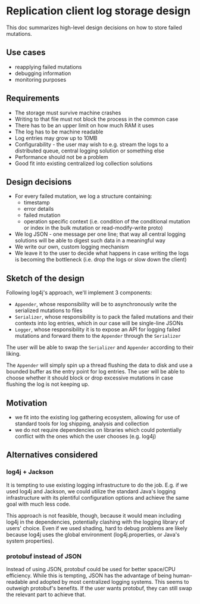 # Replication client log storage design

This doc summarizes high-level design decisions on how to store failed
mutations.

## Use cases

* reapplying failed mutations
* debugging information
* monitoring purposes

## Requirements

* The storage must survive machine crashes
* Writing to that file must not block the process in the common case
* There has to be an upper limit on how much RAM it uses
* The log has to be machine readable
* Log entries may grow up to 10MB
* Configurability - the user may wish to e.g. stream the logs to a distributed
  queue, central logging solution or something else
* Performance should not be a problem
* Good fit into existing centralized log collection solutions

## Design decisions

* For every failed mutation, we log a structure containing:
  * timestamp
  * error details
  * failed mutation
  * operation specific context (i.e. condition of the conditional mutation or
    index in the bulk mutation or read-modify-write proto)
* We log JSON - one message per one line; that way all central logging solutions
  will be able to digest such data in a meaningful way
* We write our own, custom logging mechanism
* We leave it to the user to decide what happens in case writing the logs is
  becoming the bottleneck (i.e. drop the logs or slow down the client)

## Sketch of the design

Following log4j's approach, we'll implement 3 components:
* `Appender`, whose responsibility will be to asynchronously write the
  serialized mutations to files
* `Serializer`, whose responsibility is to pack the failed mutations and their
  contexts into log entries, which in our case will be single-line JSONs
* `Logger`, whose responsibility it is to expose an API for logging failed
  mutations and forward them to the `Appender` through the `Serializer`

The user will be able to swap the `Serializer` and `Appender` according to their
liking.

The `Appender` will simply spin up a thread flushing the data to disk and use a
bounded buffer as the entry point for log entries. The user will be able to
choose whether it should block or drop excessive mutations in case flushing the
log is not keeping up.

## Motivation

* we fit into the existing log gathering ecosystem, allowing for use of standard
  tools for log shipping, analysis and collection
* we do not require dependencies on libraries which could potentially conflict
  with the ones which the user chooses (e.g. log4j)

## Alternatives considered

### log4j + Jackson

It is tempting to use existing logging infrastructure to do the job. E.g. if we
used log4j and Jackson, we could utilize the standard Java's logging
infrastructure with its plentiful configuration options and achieve the same
goal with much less code.

This approach is not feasible, though, because it would mean including log4j in
the dependencies, potentially clashing with the logging library of users'
choice. Even if we used shading, hard to debug problems are likely because
log4j uses the global environment (log4j.properties, or Java's system
properties).

### protobuf instead of JSON

Instead of using JSON, protobuf could be used for better space/CPU efficiency.
While this is tempting, JSON has the advantage of being human-readable and
adopted by most centralized logging systems. This seems to outweigh protobuf's
benefits. If the user wants protobuf, they can still swap the relevant part
to achieve that.
